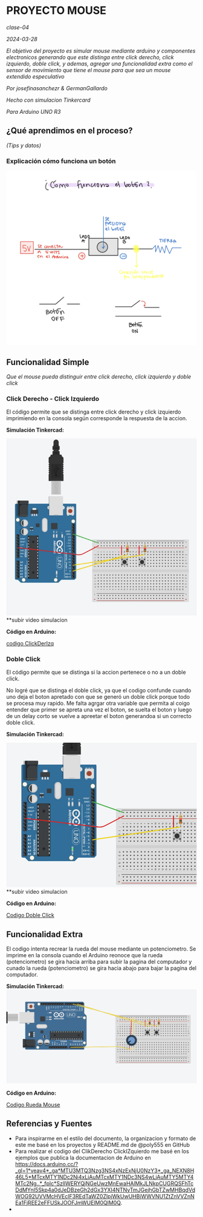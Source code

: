 # PROYECTO MOUSE

_clase-04_

_2024-03-28_

_El objetivo del proyecto es simular mouse mediante arduino y componentes electronicos generando que este distinga entre click derecho, click izquierdo, doble click, y ademas, agregar una funcionalidad extra como el sensor de movimiento que tiene el mouse para que sea un mouse extendido especulativo_

_Por josefinasanchezr & GermanGallardo_

_Hecho con simulacion Tinkercard_

_Para Arduino UNO R3_

## ¿Qué aprendimos en el proceso?

_(Tips y datos)_

### Explicación cómo funciona un botón

![boton](./01.jpg)

## Funcionalidad Simple

_Que el mouse pueda distinguir entre click derecho, click izquierdo y doble click_

### Click Derecho - Click Izquierdo

El código permite que se distinga entre click derecho y click izquierdo imprimiendo en la consola según corresponde la respuesta de la accion.

**Simulación Tinkercad:**

![simulación01](ClickDerIzq.jpg)
\*\*subir video simulacion

**Código en Arduino:**

[codigo ClickDerIzq](./codigoClickDerIzq/codigoClickDerIzq.ino)

### Doble Click

El código permite que se distinga si la accion pertenece o no a un doble click.

No logré que se distinga el doble click, ya que el codigo confunde cuando uno deja el boton apretado con que se generó un doble click porque todo se procesa muy rapido. Me falta agrgar otra variable que permita al coigo entender que primer se apreta una vez el boton, se suelta el boton y luego de un delay corto se vuelve a apreetar el boton generandoa si un correcto doble click.

**Simulación Tinkercad:**

![simulación02](dobleClick.jpg)
\*\*subir video simulacion

**Código en Arduino:**

[Codigo Doble Click](./codigoDobleClick/codigoDobleClick.ino)

## Funcionalidad Extra

El codigo intenta recrear la rueda del mouse mediante un potenciometro. Se imprime en la consola cuando el Arduino reonoce que la rueda (potenciometro) se gira hacia arriba para subir la pagina del computador y cunado la rueda (potenciometro) se gira hacia abajo para bajar la pagina del computador.

**Simulación Tinkercad:**
![Potenciometro](./Potenciometro.jpg)

**Código en Arduino:**

[Codigo Rueda Mouse](./potenciometro/potenciometro.ino)

## Referencias y Fuentes

- Para inspirarme en el estilo del documento, la organizacion y formato de este me basé en los proyectos y README.md de @poly555 en GitHub
- Para realizar el codigo del ClikDerecho ClickIZquierdo me basé en los ejemplos que publica la documentacion de Arduino en https://docs.arduino.cc/?_gl=1*veav4*_ga*MTU3MTQ3Nzg3NS4xNzExNjU0NzY3*_ga_NEXN8H46L5*MTcxMTY1NDc2Ni4xLjAuMTcxMTY1NDc3NS4wLjAuMTY5MTY4MTc2Ng..*_fplc*SzllWERYQjNGeUwzMnEwaHAlMkJLNkpCUGRQSFhTcDdMYnI5Skp4a0dJeDBzeGh2dGx3YXI4NTNyTmJGejhGbTZwMHBqdVdWOG92UVVMcHVEclF3REdTaWZ0ZlpjWkUwUHBjWWVNU1ZtZnVVZnNEa1FjREE2eFFUSkJOOFJmWUElM0QlM0Q.
-
